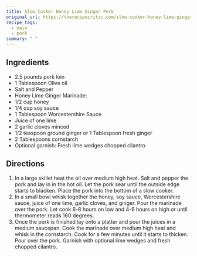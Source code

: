 ```yaml
---
title: Slow Cooker Honey Lime Ginger Pork
original_url: https://therecipecritic.com/slow-cooker-honey-lime-ginger-pork/
recipe_tags:
  - main
  - pork
summary: " "
---
```


## Ingredients

* 2.5 pounds pork loin
* 1 Tablespoon Olive oil
* Salt and Pepper
* Honey Lime Ginger Marinade:
* 1/2 cup honey
* 1/4 cup soy sauce
* 1 Tablespoon Worcestershire Sauce
* Juice of one lime
* 2 garlic cloves minced
* 1/2 teaspoon ground ginger or 1 Tablespoon fresh ginger
* 2 Tablespoons cornstarch
* Optional garnish: Fresh lime wedges chopped cilantro

## Directions


1. In a large skillet heat the oil over medium high heat. Salt and pepper the pork and lay in in the hot oil. Let the pork sear until the outside edge starts to blacken. Place the pork into the bottom of a slow cooker.
1. In a small bowl whisk together the honey, soy sauce, Worcestershire sauce, juice of one lime, garlic cloves, and ginger. Pour the marinade over the pork. Let cook 6-8 hours on low and 4-6 hours on high or until thermometer reads 160 degrees.
1. Once the pork is finished lay onto a platter and pour the juices in a medium saucepan. Cook the marinade over medium high heat and whisk in the cornstarch. Cook for a few minutes until it starts to thicken. Pour over the pork. Garnish with optional lime wedges and fresh chopped cilantro.
